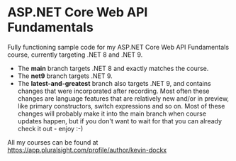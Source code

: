 # ASP.NET Core Web API Fundamentals
Fully functioning sample code for my ASP.NET Core Web API Fundamentals course, currently targeting .NET 8 and .NET 9.

- The **main** branch targets .NET 8 and exactly matches the course.
- The **net9** branch targets .NET 9. 
- The **latest-and-greatest** branch also targets .NET 9, and contains changes that were incorporated after recording. Most often these changes are language features that are relatively new and/or in preview, like primary constructors, switch expressions and so on. Most of these changes will probably make it into the main branch when course updates happen, but if you don't want to wait for that you can already check it out - enjoy :-)

All my courses can be found at https://app.pluralsight.com/profile/author/kevin-dockx
